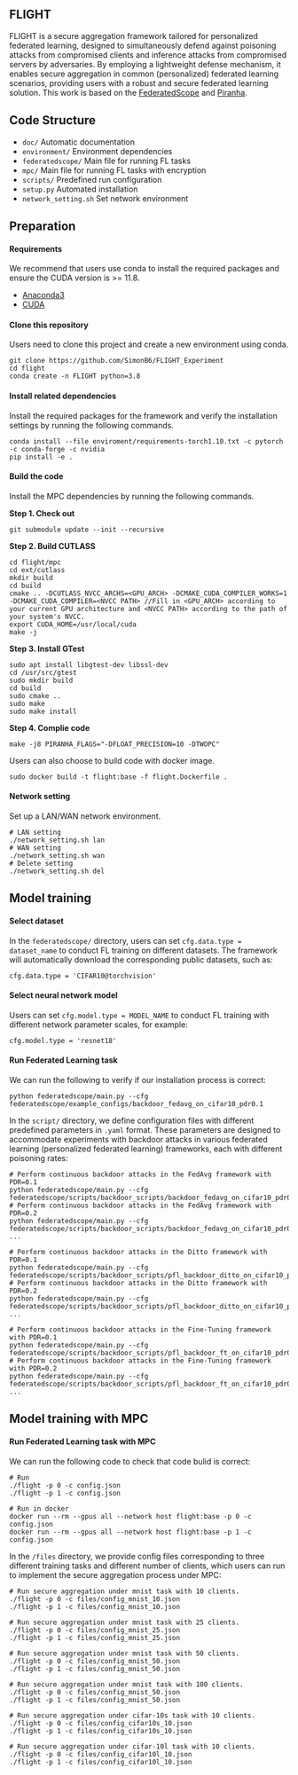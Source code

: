 ## FLIGHT
FLIGHT is a secure aggregation framework tailored for personalized federated learning, designed to simultaneously defend against poisoning attacks from compromised clients and inference attacks from compromised servers by adversaries. By employing a lightweight defense mechanism, it enables secure aggregation in common (personalized) federated learning scenarios, providing users with a robust and secure federated learning solution. This work is based on the [FederatedScope](https://github.com/alibaba/FederatedScope) and [Piranha](https://github.com/ucbrise/piranha).

## Code Structure

- `doc/` Automatic documentation
- `environment/` Environment dependencies
- `federatedscope/` Main file for running FL tasks
- `mpc/` Main file for running FL tasks with encryption
- `scripts/` Predefined run configuration
- `setup.py` Automated installation
- `network_setting.sh` Set network environment



## Preparation

#### Requirements

We recommend that users use conda to install the required packages and ensure the CUDA version is >= 11.8.

- [Anaconda3](https://conda.io/projects/conda/en/latest/user-guide/getting-started.html)
- [CUDA](https://developer.nvidia.com/cuda-11-8-0-download-archive)

#### Clone this repository

Users need to clone this project and create a new environment using conda.

```
git clone https://github.com/SimonB6/FLIGHT_Experiment
cd flight
conda create -n FLIGHT python=3.8
```

#### Install related dependencies

Install the required packages for the framework and verify the installation settings by running the following commands.

```
conda install --file enviroment/requirements-torch1.10.txt -c pytorch -c conda-forge -c nvidia
pip install -e .
```

#### Build the code

Install the MPC dependencies by running the following commands.

**Step 1. Check out**

```
git submodule update --init --recursive
```

**Step 2. Build CUTLASS**

```
cd flight/mpc
cd ext/cutlass
mkdir build
cd build
cmake .. -DCUTLASS_NVCC_ARCHS=<GPU_ARCH> -DCMAKE_CUDA_COMPILER_WORKS=1 -DCMAKE_CUDA_COMPILER=<NVCC PATH> //Fill in <GPU_ARCH> according to your current GPU architecture and <NVCC PATH> according to the path of your system's NVCC.
export CUDA_HOME=/usr/local/cuda
make -j
```

**Step 3. Install GTest**

```
sudo apt install libgtest-dev libssl-dev
cd /usr/src/gtest
sudo mkdir build
cd build
sudo cmake ..
sudo make
sudo make install
```

**Step 4. Complie code**

```
make -j8 PIRANHA_FLAGS="-DFLOAT_PRECISION=10 -DTWOPC"
```

Users can also choose to build code with docker image.

```
sudo docker build -t flight:base -f flight.Dockerfile .
```

#### Network setting

Set up a LAN/WAN network environment.

```
# LAN setting
./network_setting.sh lan
# WAN setting
./network_setting.sh wan
# Delete setting
./network_setting.sh del
```



## Model training

#### Select dataset

In the `federatedscope/` directory, users can set `cfg.data.type = dataset_name` to conduct FL training on different datasets. The framework will automatically download the corresponding public datasets, such as:

```
cfg.data.type = 'CIFAR10@torchvision'
```

#### Select neural network model

Users can set `cfg.model.type = MODEL_NAME` to conduct FL training with different network parameter scales, for example:

```
cfg.model.type = 'resnet18'
```

#### Run Federated Learning task

We can run the following to verify if our installation process is correct:

```
python federatedscope/main.py --cfg federatedscope/example_configs/backdoor_fedavg_on_cifar10_pdr0.1
```

In the `script/` directory, we define configuration files with different predefined parameters in `.yaml` format. These parameters are designed to accommodate experiments with backdoor attacks in various federated learning (personalized federated learning) frameworks, each with different poisoning rates:

```
# Perform continuous backdoor attacks in the FedAvg framework with PDR=0.1
python federatedscope/main.py --cfg federatedscope/scripts/backdoor_scripts/backdoor_fedavg_on_cifar10_pdr0.1.yaml
# Perform continuous backdoor attacks in the FedAvg framework with PDR=0.2
python federatedscope/main.py --cfg federatedscope/scripts/backdoor_scripts/backdoor_fedavg_on_cifar10_pdr0.2.yaml
...

# Perform continuous backdoor attacks in the Ditto framework with PDR=0.1
python federatedscope/main.py --cfg federatedscope/scripts/backdoor_scripts/pfl_backdoor_ditto_on_cifar10_pdr0.1.yaml
# Perform continuous backdoor attacks in the Ditto framework with PDR=0.2
python federatedscope/main.py --cfg federatedscope/scripts/backdoor_scripts/pfl_backdoor_ditto_on_cifar10_pdr0.2.yaml
...

# Perform continuous backdoor attacks in the Fine-Tuning framework with PDR=0.1
python federatedscope/main.py --cfg federatedscope/scripts/backdoor_scripts/pfl_backdoor_ft_on_cifar10_pdr0.1.yaml
# Perform continuous backdoor attacks in the Fine-Tuning framework with PDR=0.2
python federatedscope/main.py --cfg federatedscope/scripts/backdoor_scripts/pfl_backdoor_ft_on_cifar10_pdr0.2.yaml
...
```

## Model training with MPC

#### Run Federated Learning task with MPC

We can run the following code to check that code bulid is correct:

```
# Run
./flight -p 0 -c config.json
./flight -p 1 -c config.json

# Run in docker
docker run --rm --gpus all --network host flight:base -p 0 -c config.json
docker run --rm --gpus all --network host flight:base -p 1 -c config.json
```

In the `/files` directory, we provide config files corresponding to three different training tasks and different number of clients, which users can run to implement the secure aggregation process under MPC:

```
# Run secure aggregation under mnist task with 10 clients.
./flight -p 0 -c files/config_mnist_10.json
./flight -p 1 -c files/config_mnist_10.json

# Run secure aggregation under mnist task with 25 clients.
./flight -p 0 -c files/config_mnist_25.json
./flight -p 1 -c files/config_mnist_25.json

# Run secure aggregation under mnist task with 50 clients.
./flight -p 0 -c files/config_mnist_50.json
./flight -p 1 -c files/config_mnist_50.json

# Run secure aggregation under mnist task with 100 clients.
./flight -p 0 -c files/config_mnist_50.json
./flight -p 1 -c files/config_mnist_50.json

# Run secure aggregation under cifar-10s task with 10 clients.
./flight -p 0 -c files/config_cifar10s_10.json
./flight -p 1 -c files/config_cifar10s_10.json

# Run secure aggregation under cifar-10l task with 10 clients.
./flight -p 0 -c files/config_cifar10l_10.json
./flight -p 1 -c files/config_cifar10l_10.json
```
